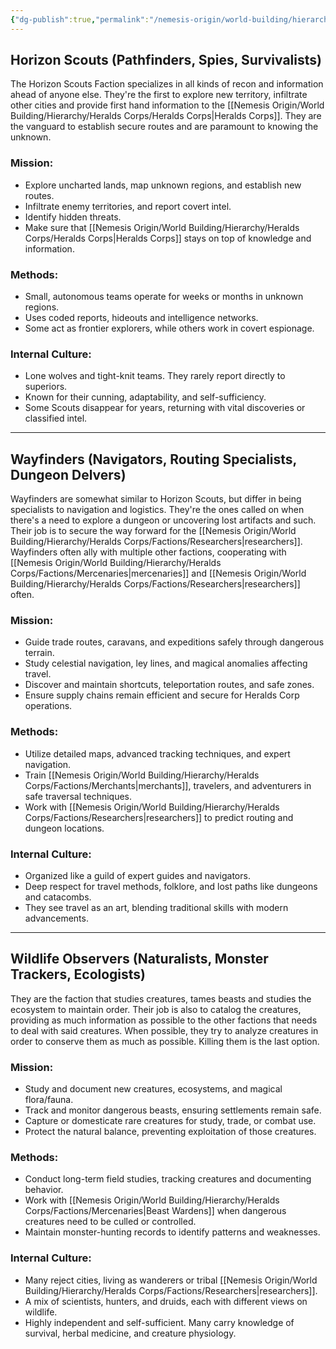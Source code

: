 ```yaml
---
{"dg-publish":true,"permalink":"/nemesis-origin/world-building/hierarchy/heralds-corps/factions/explorers/"}
---
```


## Horizon Scouts (Pathfinders, Spies, Survivalists)
 The Horizon Scouts Faction specializes in all kinds of recon and information ahead of anyone else. They're the first to explore new territory, infiltrate other cities and provide first hand information to the [[Nemesis Origin/World Building/Hierarchy/Heralds Corps/Heralds Corps\|Heralds Corps]]. They are the vanguard to establish secure routes and are paramount to knowing the unknown.
 
### Mission:
- Explore uncharted lands, map unknown regions, and establish new routes.
- Infiltrate enemy territories, and report covert intel.
- Identify hidden threats.
- Make sure that [[Nemesis Origin/World Building/Hierarchy/Heralds Corps/Heralds Corps\|Heralds Corps]] stays on top of knowledge and information.

### Methods:
- Small, autonomous teams operate for weeks or months in unknown regions.
- Uses coded reports, hideouts and intelligence networks.
- Some act as frontier explorers, while others work in covert espionage.

### Internal Culture:
- Lone wolves and tight-knit teams. They rarely report directly to superiors.
- Known for their cunning, adaptability, and self-sufficiency.
- Some Scouts disappear for years, returning with vital discoveries or classified intel.
 
---
## Wayfinders (Navigators, Routing Specialists, Dungeon Delvers)
Wayfinders are somewhat similar to Horizon Scouts, but differ in being specialists to navigation and logistics. They're the ones called on when there's a need to explore a dungeon or uncovering lost artifacts and such. Their job is to secure the way forward for the [[Nemesis Origin/World Building/Hierarchy/Heralds Corps/Factions/Researchers\|researchers]]. Wayfinders often ally with multiple other factions, cooperating with [[Nemesis Origin/World Building/Hierarchy/Heralds Corps/Factions/Mercenaries\|mercenaries]] and [[Nemesis Origin/World Building/Hierarchy/Heralds Corps/Factions/Researchers\|researchers]] often.

### Mission:
- Guide trade routes, caravans, and expeditions safely through dangerous terrain.
- Study celestial navigation, ley lines, and magical anomalies affecting travel.
- Discover and maintain shortcuts, teleportation routes, and safe zones.
- Ensure supply chains remain efficient and secure for Heralds Corp operations.

### Methods:
- Utilize detailed maps, advanced tracking techniques, and expert navigation.
- Train [[Nemesis Origin/World Building/Hierarchy/Heralds Corps/Factions/Merchants\|merchants]], travelers, and adventurers in safe traversal techniques.
- Work with [[Nemesis Origin/World Building/Hierarchy/Heralds Corps/Factions/Researchers\|researchers]] to predict routing and dungeon locations.

### Internal Culture:
- Organized like a guild of expert guides and navigators.
- Deep respect for travel methods, folklore, and lost paths like dungeons and catacombs.
- They see travel as an art, blending traditional skills with modern advancements.

---
## Wildlife Observers (Naturalists, Monster Trackers, Ecologists)
They are the faction that studies creatures, tames beasts and studies the ecosystem to maintain order. Their job is also to catalog the creatures, providing as much information as possible to the other factions that needs to deal with said creatures. When possible, they try to analyze creatures in order to conserve them as much as possible. Killing them is the last option.

### Mission:
- Study and document new creatures, ecosystems, and magical flora/fauna.
- Track and monitor dangerous beasts, ensuring settlements remain safe.
- Capture or domesticate rare creatures for study, trade, or combat use.
- Protect the natural balance, preventing exploitation of those creatures.

### Methods:
- Conduct long-term field studies, tracking creatures and documenting behavior.
- Work with [[Nemesis Origin/World Building/Hierarchy/Heralds Corps/Factions/Mercenaries\|Beast Wardens]] when dangerous creatures need to be culled or controlled.
- Maintain monster-hunting records to identify patterns and weaknesses.

### Internal Culture:
- Many reject cities, living as wanderers or tribal [[Nemesis Origin/World Building/Hierarchy/Heralds Corps/Factions/Researchers\|researchers]].
- A mix of scientists, hunters, and druids, each with different views on wildlife.
- Highly independent and self-sufficient. Many carry knowledge of survival, herbal medicine, and creature physiology.